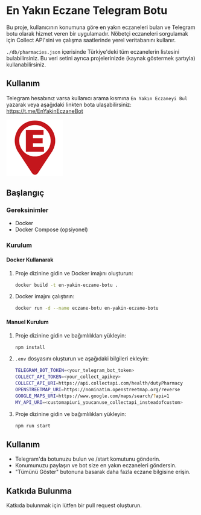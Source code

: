 # En Yakın Eczane Telegram Botu

Bu proje, kullanıcının konumuna göre en yakın eczaneleri bulan ve Telegram botu olarak hizmet veren bir uygulamadır. Nöbetçi eczaneleri sorgulamak için Collect API'sini ve çalışma saatlerinde yerel veritabanını kullanır.

`./db/pharmacies.json` içerisinde Türkiye'deki tüm eczanelerin listesini bulabilirsiniz. Bu veri setini ayrıca projelerinizde (kaynak göstermek şartıyla) kullanabilirsiniz.

## Kullanım

Telegram hesabınız varsa kullanıcı arama kısmına `En Yakın Eczaneyi Bul` yazarak veya aşağıdaki linkten bota ulaşabilirsiniz:
https://t.me/EnYakinEczaneBot

<a href="https://t.me/EnYakinEczaneBot"><img src="./img/bot-logo.png" width="150" /></a>

## Başlangıç

### Gereksinimler

- Docker
- Docker Compose (opsiyonel)

### Kurulum

#### Docker Kullanarak

1. Proje dizinine gidin ve Docker imajını oluşturun:

   ```bash
   docker build -t en-yakin-eczane-botu .
   ```

2. Docker imajını çalıştırın:

   ```bash
   docker run -d --name eczane-botu en-yakin-eczane-botu
   ```

#### Manuel Kurulum

1. Proje dizinine gidin ve bağımlılıkları yükleyin:

   ```bash
   npm install
   ```

2. `.env` dosyasını oluşturun ve aşağıdaki bilgileri ekleyin:

   ```bash
   TELEGRAM_BOT_TOKEN=<your_telegram_bot_token>
   COLLECT_API_TOKEN=<your_collect_apikey>
   COLLECT_API_URI=https://api.collectapi.com/health/dutyPharmacy
   OPENSTREETMAP_URI=https://nominatim.openstreetmap.org/reverse
   GOOGLE_MAPS_URI=https://www.google.com/maps/search/?api=1
   MY_API_URI=<customapiuri_youcanuse_collectapi_insteadofcustom>
   ```

3. Proje dizinine gidin ve bağımlılıkları yükleyin:

   ```bash
   npm run start
   ```

## Kullanım
- Telegram'da botunuzu bulun ve /start komutunu gönderin.
- Konumunuzu paylaşın ve bot size en yakın eczaneleri göndersin.
- "Tümünü Göster" butonuna basarak daha fazla eczane bilgisine erişin.

## Katkıda Bulunma
Katkıda bulunmak için lütfen bir pull request oluşturun.
